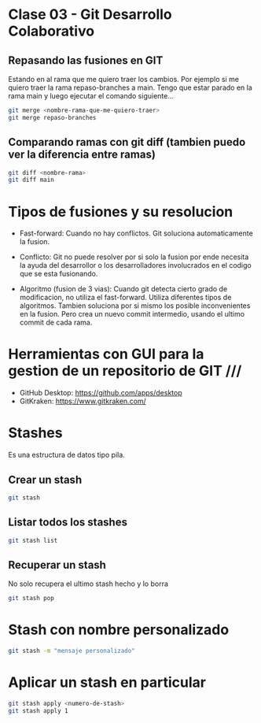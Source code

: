 # Clase 03 - Git Desarrollo Colaborativo

## Repasando las fusiones en GIT
Estando en al rama que me quiero traer los cambios. Por ejemplo si me quiero traer la rama repaso-branches a main. Tengo que estar parado en la rama main y luego ejecutar el comando siguiente...

```sh
git merge <nombre-rama-que-me-quiero-traer>
git merge repaso-branches
```

## Comparando ramas con git diff (tambien puedo ver la diferencia entre ramas)

```sh
git diff <nombre-rama>
git diff main
```

# Tipos de fusiones y su resolucion

* Fast-forward: Cuando no hay conflictos. Git soluciona automaticamente la fusion.

* Conflicto: Git no puede resolver por si solo la fusion por ende necesita la ayuda del desarrollor o los desarrolladores involucrados en el codigo que se esta fusionando.

* Algoritmo (fusion de 3 vias): Cuando git detecta cierto grado de modificacion, no utiliza el fast-forward. Utiliza diferentes tipos de algoritmos. Tambien soluciona por si mismo los posible inconvenientes en la fusion. Pero crea un nuevo commit intermedio, usando el ultimo commit de cada rama.


# Herramientas con GUI para la gestion de un repositorio de GIT ///

* GitHub Desktop: <https://github.com/apps/desktop>
* GitKraken: <https://www.gitkraken.com/>

# Stashes
Es una estructura de datos tipo pila.

## Crear un stash

```sh
git stash
```

## Listar todos los stashes

```sh 
git stash list
```

## Recuperar un stash 
No solo recupera el ultimo stash hecho y lo borra

```sh 
git stash pop
```

# Stash con nombre personalizado

```sh
git stash -m "mensaje personalizado"
```

# Aplicar un stash en particular

```sh
git stash apply <numero-de-stash>
git stash apply 1
```